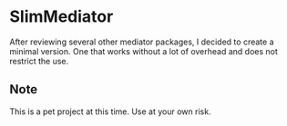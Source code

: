 # SlimMediator

After reviewing several other mediator packages, I decided to create a minimal version.  One that works without a lot of overhead and does not restrict the use.

## Note
This is a pet project at this time.  Use at your own risk.
